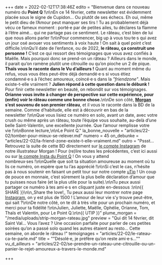 +++
date = 2022-02-12T17:38:46Z
edito = "Bienvenue dans ce nouveau numéro du **Point Q**&nbsp;!\n\nEn ce 14 février, cette newsletter est évidemment placée sous le signe de Cupidon... Ou plutôt de ses échecs. Eh oui, même le petit dieu de l’Amour peut manquer ses tirs&nbsp;! Tu as probablement déjà vécu ce fameux moment&nbsp;: porté·e par de petites ailes, tu déclares ta flamme à l’être aimé... qui ne partage pas ce sentiment. Le râteau, c’est bien de lui que nous allons parler&nbsp;!\n\nPour commencer, big up à vous tou·te·s qui avez un jour osé avouer vos sentiments à voix haute&nbsp;! On sait à quel point c’est difficile.\n\nQu’il date de l’enfance, ou de 2022, **le râteau, ça construit une personne&nbsp;!** C’est ce qui ressort des témoignages que vous avez confiés à Maëlle. Mais pourquoi donc se prend-on un râteau&nbsp;? Ailleurs dans le monde, il parait qu’on ramène plutôt une citrouille ou qu’on pioche un 2 de pique. **Thaïs vous le raconte dans le Vu d’ailleurs&nbsp;!** Quant au moment même du refus, vous vous êtes peut-être déjà demandé·e·s si vous étiez condamné·e·s à l’échec amoureux, coincé·e·s dans la _\"friendzone\"_. Mais existe-t-elle vraiment&nbsp;? **Julien répond à cette question dans le débunk&nbsp;!** Pour finir cette newsletter en beauté, on rebondit sur vos témoignages. **Orianne vous invite à changer de perspective sur cette expérience, pour (enfin) voir le râteau comme une bonne chose.**\n\nDe son côté, **[Morgan](https://www.instagram.com/morgan.comicstrip/?hl=fr) s’est souvenu de son premier râteau**, et il vous le raconte dans la BD de la semaine. Comme d’habitude, elle est à découvrir en bas de la newsletter&nbsp;!\n\nQue vous lisiez ce numéro en solo, avant un date, avec votre crush ou même après un râteau, toute l’équipe vous souhaite, au-delà d’une belle Saint-Valentin, une excellente journée. Que l’amour remplisse votre vie&nbsp;!\n\nBonne lecture,\n\nLe Point Q."
la_bonne_nouvelle = "articles/22-02/tomber-pour-mieux-se-relever.md"
numero = 45
on_debunke = "articles/22-02/la-friend-zone-existe-t-elle-vraiment.md"
outro = "Pssst... Retrouvez la suite de cette BD directement sur [le compte Instagram](https://www.instagram.com/p/CVibUaRNXba/) de notre illustrateur Morgan&nbsp;! Pour (re)lire toutes les précédentes, c’est ici aussi ou sur [le compte Insta du Point Q](https://www.instagram.com/lepoint.q/?hl=fr)&nbsp;! On vous y attend nombreux·ses&nbsp;!\n\nQuelle que soit ta situation amoureuse au moment où tu lis ce numéro, on espère que tu l’as apprécié&nbsp;!\n\nSi c’est le cas, n’hésite pas à nous soutenir en faisant un petit tour sur notre compte [uTip](https://www.utip.io/lepointq)&nbsp;! Un coup de pouce en monnaie, c’est sûrement la plus belle déclaration d’amour que tu puisses nous faire (et la plus utile pour la suite).\n\nTu peux aussi partager ce numéro à tes ami·e·s en cliquant juste en-dessous&nbsp;:\n\n{{ SHARE }}\n\n_Share the love!_ Tu peux aussi leur montrer notre page [Instagram](https://www.instagram.com/lepoint.q/?hl=fr), on y est plus de 1500&nbsp;! L’amour de leur vie s’y trouve peut-être, qui sait&nbsp;?\n\nDe notre côté, on te dit à très vite pour un prochain numéro, et merci pour ta fidélité&nbsp;!\n\nJulien, Juliette, Maëlle, Ophélie, Orianne, Tom, Thaïs et Valentin, pour Le Point Q.\n\n{{ UTIP }}"
plume_morgan = "/media/uploads/strip-morgan-rateau.jpg"
preview = "Qui dit 14 février, dit Saint Val... Vous l’avez&nbsp;? Une occasion parfaite pour parler de ces petites soirées qu’on a passé solo quand les autres étaient au resto... Cette semaine, on aborde le râteau&nbsp;!"
temoignages = "articles/22-02/le-rateau-ca-te-parle.md"
title = "\"Désolé·e, je préfère qu’on reste ami·e·s...\""
vu_d_ailleurs = "articles/22-02/se-prendre-un-rateau-une-citrouille-ou-un-panier-le-rejet-amoureux-a-travers-le-monde.md"

+++

